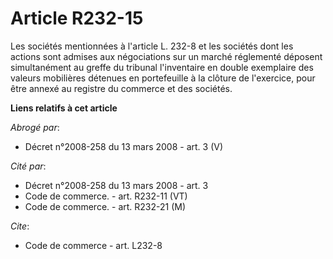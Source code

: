# Article R232-15

Les sociétés mentionnées à l'article L. 232-8 et les sociétés dont les actions sont admises aux négociations sur un marché
réglementé déposent simultanément au greffe du tribunal l'inventaire en double exemplaire des valeurs mobilières détenues en
portefeuille à la clôture de l'exercice, pour être annexé au registre du commerce et des sociétés.

**Liens relatifs à cet article**

_Abrogé par_:

  - Décret n°2008-258 du 13 mars 2008 - art. 3 (V)

_Cité par_:

  - Décret n°2008-258 du 13 mars 2008 - art. 3
  - Code de commerce. - art. R232-11 (VT)
  - Code de commerce. - art. R232-21 (M)

_Cite_:

  - Code de commerce - art. L232-8
